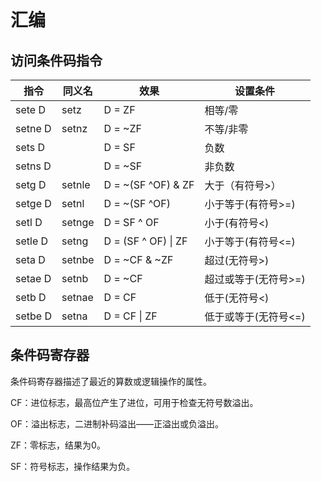 # 汇编


## 访问条件码指令

| 指令    | 同义名 | 效果                | 设置条件             |
| ------- | ------ | ------------------- | -------------------- |
| sete D  | setz   | D = ZF              | 相等/零              |
| setne D | setnz  | D = ~ZF             | 不等/非零            |
| sets D  |        | D = SF              | 负数                 |
| setns D |        | D = ~SF             | 非负数               |
| setg D  | setnle | D = ~(SF ^OF) & ZF  | 大于（有符号>）      |
| setge D | setnl  | D = ~(SF ^OF)       | 小于等于(有符号>=)   |
| setl D  | setnge | D = SF ^ OF         | 小于(有符号<)        |
| setle D | setng  | D = (SF ^ OF) \| ZF | 小于等于(有符号<=)   |
| seta D  | setnbe | D = ~CF & ~ZF       | 超过(无符号>)        |
| setae D | setnb  | D = ~CF             | 超过或等于(无符号>=) |
| setb D  | setnae | D = CF              | 低于(无符号<)        |
| setbe D | setna  | D = CF \| ZF        | 低于或等于(无符号<=) |


## 条件码寄存器

条件码寄存器描述了最近的算数或逻辑操作的属性。

CF：进位标志，最高位产生了进位，可用于检查无符号数溢出。

OF：溢出标志，二进制补码溢出——正溢出或负溢出。

ZF：零标志，结果为0。

SF：符号标志，操作结果为负。